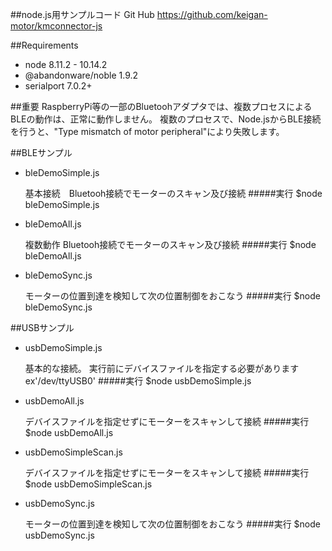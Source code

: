 ##node.js用サンプルコード
Git Hub
https://github.com/keigan-motor/kmconnector-js

##Requirements
+ node 8.11.2 - 10.14.2
+ @abandonware/noble 1.9.2
+ serialport 7.0.2+

##重要
RaspberryPi等の一部のBluetoohアダプタでは、複数プロセスによるBLEの動作は、正常に動作しません。
複数のプロセスで、Node.jsからBLE接続を行うと、"Type mismatch of motor peripheral"により失敗します。

##BLEサンプル

+ bleDemoSimple.js 
    
    基本接続　Bluetooh接続でモーターのスキャン及び接続
    #####実行 
        $node bleDemoSimple.js
        
+ bleDemoAll.js 
    
    複数動作 Bluetooh接続でモーターのスキャン及び接続
    #####実行 
        $node bleDemoAll.js 

+ bleDemoSync.js 
    
    モーターの位置到達を検知して次の位置制御をおこなう
    #####実行 
        $node bleDemoSync.js 


##USBサンプル

+ usbDemoSimple.js

    基本的な接続。 実行前にデバイスファイルを指定する必要があります ex'/dev/ttyUSB0'
    #####実行
        $node usbDemoSimple.js
        
+ usbDemoAll.js
    
    デバイスファイルを指定せずにモーターをスキャンして接続
    #####実行
        $node usbDemoAll.js
    
+ usbDemoSimpleScan.js

    デバイスファイルを指定せずにモーターをスキャンして接続
    #####実行
        $node usbDemoSimpleScan.js
        
+ usbDemoSync.js
    
    モーターの位置到達を検知して次の位置制御をおこなう
    #####実行 
        $node usbDemoSync.js 
